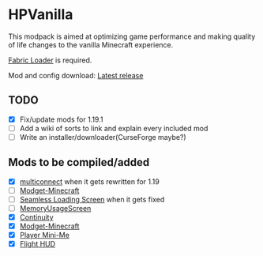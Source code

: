 # HPVanilla
This modpack is aimed at optimizing game performance and making quality of life changes to the vanilla Minecraft experience.

[Fabric Loader](https://fabricmc.net/use/installer/) is required. 

Mod and config download: [Latest release](https://github.com/HackerPide/HPVanilla/releases/latest/download/HPVanilla_1.19.1_.zip)

## TODO

- [x] Fix/update mods for 1.19.1
- [ ] Add a wiki of sorts to link and explain every included mod
- [ ] Write an installer/downloader(CurseForge maybe?)

## Mods to be compiled/added

- [x] [multiconnect](https://github.com/Earthcomputer/multiconnect) when it gets rewritten for 1.19
- [ ] [Modget-Minecraft](https://github.com/ReviversMC/modget-minecraft)
- [ ] [Seamless Loading Screen](https://github.com/Minenash/Seamless-Loading-Screen) when it gets fixed
- [ ] [MemoryUsageScreen](https://github.com/MORIMORI0317/MemoryUsageScreen)
- [x] [Continuity](https://github.com/PepperCode1/Continuity)
- [x] [Modget-Minecraft](https://github.com/ReviversMC/modget-minecraft)
- [x] [Player Mini-Me](https://github.com/PhoenixVX/Player-Mini-Me)
- [x] [Flight HUD](https://github.com/frodare/FlightHud)
